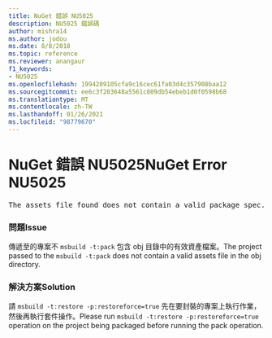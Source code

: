 ```yaml
---
title: NuGet 錯誤 NU5025
description: NU5025 錯誤碼
author: mishra14
ms.author: jodou
ms.date: 8/8/2018
ms.topic: reference
ms.reviewer: anangaur
f1_keywords:
- NU5025
ms.openlocfilehash: 1994209105cfa9c16cec61fa03d4c357908baa12
ms.sourcegitcommit: ee6c3f203648a5561c809db54ebeb1d0f0598b68
ms.translationtype: MT
ms.contentlocale: zh-TW
ms.lasthandoff: 01/26/2021
ms.locfileid: "98779670"
---
```

# <a name="nuget-error-nu5025"></a><span data-ttu-id="fb391-103">NuGet 錯誤 NU5025</span><span class="sxs-lookup"><span data-stu-id="fb391-103">NuGet Error NU5025</span></span>
<pre>The assets file found does not contain a valid package spec. Try restoring the project again. The location of the assets file is F:\project\obj\project.assets.json.</pre>

### <a name="issue"></a><span data-ttu-id="fb391-104">問題</span><span class="sxs-lookup"><span data-stu-id="fb391-104">Issue</span></span>

<span data-ttu-id="fb391-105">傳遞至的專案不 `msbuild -t:pack` 包含 obj 目錄中的有效資產檔案。</span><span class="sxs-lookup"><span data-stu-id="fb391-105">The project passed to the `msbuild -t:pack` does not contain a valid assets file in the obj directory.</span></span>


### <a name="solution"></a><span data-ttu-id="fb391-106">解決方案</span><span class="sxs-lookup"><span data-stu-id="fb391-106">Solution</span></span>

<span data-ttu-id="fb391-107">請 `msbuild -t:restore -p:restoreforce=true` 先在要封裝的專案上執行作業，然後再執行套件操作。</span><span class="sxs-lookup"><span data-stu-id="fb391-107">Please run `msbuild -t:restore -p:restoreforce=true` operation on the project being packaged before running the pack operation.</span></span>


